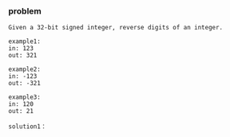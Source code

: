 ### problem

    Given a 32-bit signed integer, reverse digits of an integer.

    example1:
    in: 123
    out: 321

    example2:
    in: -123
    out: -321

    example3:
    in: 120
    out: 21

    solution1：